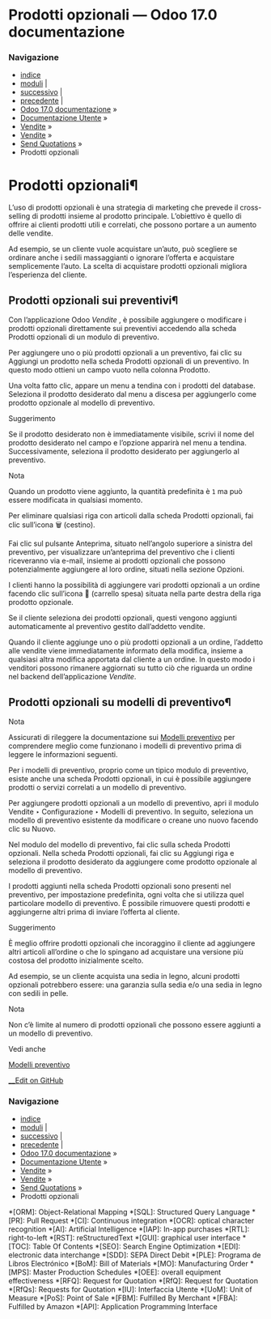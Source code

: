 # Prodotti opzionali — Odoo 17.0 documentazione

### Navigazione

  * [indice](../../../../genindex.html "Indice generale")
  * [moduli](../../../../py-modindex.html "Indice del modulo Python") |
  * [successivo](get_signature_to_validate.html "Firme online per confermare gli ordini") |
  * [precedente](quote_template.html "Modelli preventivo") |
  * [Odoo 17.0 documentazione](../../../../index-2.html) »
  * [Documentazione Utente](../../../../applications.html) »
  * [Vendite](../../../sales.html) »
  * [Vendite](../../sales.html) »
  * [Send Quotations](../send_quotations.html) »
  * Prodotti opzionali



# Prodotti opzionali¶

L’uso di prodotti opzionali è una strategia di marketing che prevede il cross-selling di prodotti insieme al prodotto principale. L’obiettivo è quello di offrire ai clienti prodotti utili e correlati, che possono portare a un aumento delle vendite.

Ad esempio, se un cliente vuole acquistare un’auto, può scegliere se ordinare anche i sedili massaggianti o ignorare l’offerta e acquistare semplicemente l’auto. La scelta di acquistare prodotti opzionali migliora l’esperienza del cliente.

## Prodotti opzionali sui preventivi¶

Con l’applicazione Odoo _Vendite_ , è possibile aggiungere o modificare i prodotti opzionali direttamente sui preventivi accedendo alla scheda Prodotti opzionali di un modulo di preventivo.

Per aggiungere uno o più prodotti opzionali a un preventivo, fai clic su Aggiungi un prodotto nella scheda Prodotti opzionali di un preventivo. In questo modo ottieni un campo vuoto nella colonna Prodotto.

Una volta fatto clic, appare un menu a tendina con i prodotti del database. Seleziona il prodotto desiderato dal menu a discesa per aggiungerlo come prodotto opzionale al modello di preventivo.

Suggerimento

Se il prodotto desiderato non è immediatamente visibile, scrivi il nome del prodotto desiderato nel campo e l’opzione apparirà nel menu a tendina. Successivamente, seleziona il prodotto desiderato per aggiungerlo al preventivo.

Nota

Quando un prodotto viene aggiunto, la quantità predefinita è `1` ma può essere modificata in qualsiasi momento.

Per eliminare qualsiasi riga con articoli dalla scheda Prodotti opzionali, fai clic sull’icona 🗑️ (cestino).

Fai clic sul pulsante Anteprima, situato nell’angolo superiore a sinistra del preventivo, per visualizzare un’anteprima del preventivo che i clienti riceveranno via e-mail, insieme ai prodotti opzionali che possono potenzialmente aggiungere al loro ordine, situati nella sezione Opzioni.

I clienti hanno la possibilità di aggiungere vari prodotti opzionali a un ordine facendo clic sull’icona 🛒 (carrello spesa) situata nella parte destra della riga prodotto opzionale.

Se il cliente seleziona dei prodotti opzionali, questi vengono aggiunti automaticamente al preventivo gestito dall’addetto vendite.

Quando il cliente aggiunge uno o più prodotti opzionali a un ordine, l’addetto alle vendite viene immediatamente informato della modifica, insieme a qualsiasi altra modifica apportata dal cliente a un ordine. In questo modo i venditori possono rimanere aggiornati su tutto ciò che riguarda un ordine nel backend dell’applicazione _Vendite_.

## Prodotti opzionali su modelli di preventivo¶

Nota

Assicurati di rileggere la documentazione sui [Modelli preventivo](quote_template.html) per comprendere meglio come funzionano i modelli di preventivo prima di leggere le informazioni seguenti.

Per i modelli di preventivo, proprio come un tipico modulo di preventivo, esiste anche una scheda Prodotti opzionali, in cui è possibile aggiungere prodotti o servizi correlati a un modello di preventivo.

Per aggiungere prodotti opzionali a un modello di preventivo, apri il modulo Vendite ‣ Configurazione ‣ Modelli di preventivo. In seguito, seleziona un modello di preventivo esistente da modificare o creane uno nuovo facendo clic su Nuovo.

Nel modulo del modello di preventivo, fai clic sulla scheda Prodotti opzionali. Nella scheda Prodotti opzionali, fai clic su Aggiungi riga e seleziona il prodotto desiderato da aggiungere come prodotto opzionale al modello di preventivo.

I prodotti aggiunti nella scheda Prodotti opzionali sono presenti nel preventivo, per impostazione predefinita, ogni volta che si utilizza quel particolare modello di preventivo. È possibile rimuovere questi prodotti e aggiungerne altri prima di inviare l’offerta al cliente.

Suggerimento

È meglio offrire prodotti opzionali che incoraggino il cliente ad aggiungere altri articoli all’ordine o che lo spingano ad acquistare una versione più costosa del prodotto inizialmente scelto.

Ad esempio, se un cliente acquista una sedia in legno, alcuni prodotti opzionali potrebbero essere: una garanzia sulla sedia e/o una sedia in legno con sedili in pelle.

Nota

Non c’è limite al numero di prodotti opzionali che possono essere aggiunti a un modello di preventivo.

Vedi anche

[Modelli preventivo](quote_template.html)

[ __Edit on GitHub](https://github.com/odoo/documentation/edit/17.0/content/applications/sales/sales/send_quotations/optional_products.rst)

### Navigazione

  * [indice](../../../../genindex.html "Indice generale")
  * [moduli](../../../../py-modindex.html "Indice del modulo Python") |
  * [successivo](get_signature_to_validate.html "Firme online per confermare gli ordini") |
  * [precedente](quote_template.html "Modelli preventivo") |
  * [Odoo 17.0 documentazione](../../../../index-2.html) »
  * [Documentazione Utente](../../../../applications.html) »
  * [Vendite](../../../sales.html) »
  * [Vendite](../../sales.html) »
  * [Send Quotations](../send_quotations.html) »
  * Prodotti opzionali


  *[ORM]: Object-Relational Mapping
  *[SQL]: Structured Query Language
  *[PR]: Pull Request
  *[CI]: Continuous integration
  *[OCR]: optical character recognition
  *[AI]: Artificial Intelligence
  *[IAP]: In-app purchases
  *[RTL]: right-to-left
  *[RST]: reStructuredText
  *[GUI]: graphical user interface
  *[TOC]: Table Of Contents
  *[SEO]: Search Engine Optimization
  *[EDI]: electronic data interchange
  *[SDD]: SEPA Direct Debit
  *[PLE]: Programa de Libros Electrónico
  *[BoM]: Bill of Materials
  *[MO]: Manufacturing Order
  *[MPS]: Master Production Schedules
  *[OEE]: overall equipment effectiveness
  *[RFQ]: Request for Quotation
  *[RfQ]: Request for Quotation
  *[RfQs]: Requests for Quotation
  *[IU]: Interfaccia Utente
  *[UoM]: Unit of Measure
  *[PoS]: Point of Sale
  *[FBM]: Fulfilled By Merchant
  *[FBA]: Fulfilled by Amazon
  *[API]: Application Programming Interface